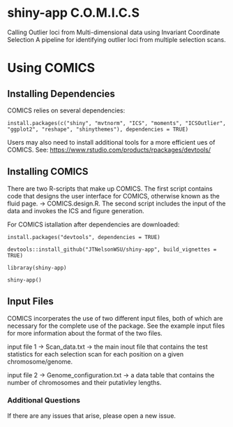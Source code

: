 # shiny-app C.O.M.I.C.S
Calling Outlier loci from Multi-dimensional data using Invariant Coordinate Selection
A pipeline for identifying outlier loci from multiple selection scans.
# Using COMICS
## Installing Dependencies

COMICS relies on several dependencies:

`install.packages(c("shiny", "mvtnorm", "ICS", "moments", "ICSOutlier", "ggplot2", "reshape", "shinythemes"), dependencies = TRUE)`

Users may also need to install additional tools for a more efficient ues of COMICS. See:  https://www.rstudio.com/products/rpackages/devtools/

## Installing COMICS

There are two R-scripts that make up COMICS. The first script contains code that designs the user interface for COMICS, otherwise known as the fluid page. -> COMICS.design.R. The second script includes the input of the data and invokes the ICS and figure generation.

For COMICS istallation after dependencies are downloaded:

`install.packages("devtools", dependencies = TRUE)`
 
`devtools::install_github("JTNelsonWSU/shiny-app", build_vignettes = TRUE)`
 
 `libraray(shiny-app)`
 
`shiny-app()`
   
## Input Files

COMICS incorperates the use of two different input files, both of which are necessary for the complete use of the package. See the example input files for more information about the format of the two files.

input file 1 -> Scan_data.txt -> the main inout file that contains the test statistics for each selection scan for each position on a given chromosome/genome.

input file 2 -> Genome_configuration.txt -> a data table that contains the number of chromosomes and their putativley lengths.

### Additional Questions

If there are any issues that arise, please open a new issue.


